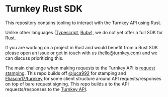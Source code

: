 # Turnkey Rust SDK

This repository contains tooling to interact with the Turnkey API using Rust.

Unlike other languages ([Typescript](https://github.com/tkhq/sdk), [Ruby](https://github.com/tkhq/ruby-sdk)), we do not yet offer a full SDK for Rust.

If you are working on a project in Rust and would benefit from a Rust SDK please open an issue or get in touch with us (hello@turnkey.com) and we can discuss prioritizing this.

The main challenge when making requests to the Turnkey API is [request stamping](https://docs.turnkey.com/api-design/stamps). This repo builds off [@luca992](https://github.com/luca992) for stamping and [Eliascm17/turnkey](https://github.com/Eliascm17/turnkey) for some client structure around API requests/responses on top of bare request signing. This repo builds a  to the API requests/responses to the [Turnkey API](https://docs.turnkey.com/api). 

